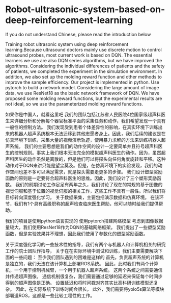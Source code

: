 # Robot-ultrasonic-system-based-on-deep-reinforcement-learning
If you do not understand Chinese, please read the introduction below

Training robot ultrasonic system using deep reinforcement learning.Because ultrasound doctors mainly use discrete motion to control ultrasound probes, most current work is based on DQN. The essential learners we use are also DQN series algorithms, but we have improved the algorithms. Considering the individual differences of patients and the safety of patients, we completed the experiment in the simulation environment. In addition, we also set up the molding reward function and other methods to improve the sample efficiency.
Our project is implemented in python.
Use pytorch to build a network model.
Considering the large amount of image data, we use ResNet18 as the basic network framework of DQN.
We have proposed some molding reward functions, but the experimental results are not ideal, so we use the parameterized molding reward functions.

如果你是中国人，就看这里吧
我们的团队包括江苏省人民医院4位国家级超声科医生来详细分析和分解每个器官标准平面的采集任务和动作，我们希望发现一个具有一般性的控制方法。
我们发现受到患者个体差异性的影响，在真实环境下训练出来的机器人超声系统根本无法迁移到其他志愿者身上。因此，我们后续的建议是在仿真环境下训练，采集大量的视频演示轨迹，使用暴力求解的方法来训练机器人超声系统。
我们的主要思想是我们的动作空间的设计一定要简单并且符号超声科医生的控制规则。事实上我们根本无法完全的模拟超声科医生的动作。因为，虽然超声科医生的动作虽然是离散的，但是他们可以将探头向任何角度旋转和平移。这种动作对于DQN来讲只能是望尘莫及。但是，在仿真环境下的实验发现，我们的动作空间也差不多可以满足需求，就是探头需要走更多的步骤。
我们设计塑型奖励函数的原则是一定要符合超声科医生的思维。因此，我们设计了三个塑形奖励函数。
我们的前期讨论工作足足有两年之久，我们讨论了现在的常规的基于图像的视觉伺服和基于位置的视觉伺服的相关工作，这些工作不具有一般性。所以我们将目标转向深度强化学习。
关于数据采集，主要包括演示数据和仿真环境。
在该环节，我们有1个具有高级职称的超声检查临床医生帮助，他可以随时给我们提供帮助。

我们的项目是使用python语言实现的
使用pytorch搭建网络模型
考虑到图像数据量较大，我们使用ResNet18作为DQN的基础网络框架。
我们提出了一些塑型奖励函数，但是实验效果并不理想，因此我们使用了参数化的塑型奖励函数。

关于深度强化学习的一些技术性的指导，我们有两个与机器人和计算机相关的研究工作的院士团队作指导，
关于在在实际环境中测试和训练，我们主要需要解决下面的一些问题：
至少我们团队遇到的困难是这样的
首先，负责超声系统的计算机是独立的，我们无法在该计算机上部署ROS系统。
因此，此时我们有两个计算机，一个用于控制机械臂，一个用于机器人超声系统。
这两个系统之间需要通信并传递超声图像。
通信机制很复杂，我们需要通过足够的延迟来保证每个时间步得到的超声图像是正确。
设置延迟和将时间戳对齐其实比高科研训练模型还复杂。
因此，在实际系统下训练时间会很长。
此外，我们需要将yolo5s算法等模块部署道ROS，这都是一些比较工程性的工作。










